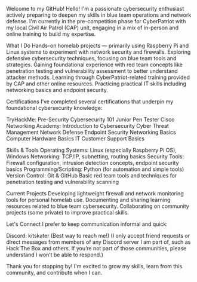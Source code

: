 Welcome to my GitHub!
Hello! I'm a passionate cybersecurity enthusiast actively preparing to deepen my skills in blue team operations and network defense. I'm currently in the pre-competition phase for CyberPatriot with my local Civil Air Patrol (CAP) unit, engaging in a mix of in-person and online training to build my expertise.

What I Do
Hands-on homelab projects — primarily using Raspberry Pi and Linux systems to experiment with network security and firewalls.
Exploring defensive cybersecurity techniques, focusing on blue team tools and strategies.
Gaining foundational experience with red team concepts like penetration testing and vulnerability assessment to better understand attacker methods.
Learning through CyberPatriot-related training provided by CAP and other online resources.
Practicing practical IT skills including networking basics and endpoint security.

Certifications
I’ve completed several certifications that underpin my foundational cybersecurity knowledge:

TryHackMe:
Pre-Security
Cybersecurity 101
Junior Pen Tester
Cisco Networking Academy:
Introduction to Cybersecurity
Cyber Threat Management
Network Defense
Endpoint Security
Networking Basics
Computer Hardware Basics
IT Customer Support Basics

Skills & Tools
Operating Systems: Linux (especially Raspberry Pi OS), Windows
Networking: TCP/IP, subnetting, routing basics
Security Tools: Firewall configuration, intrusion detection concepts, endpoint security basics
Programming/Scripting: Python (for automation and simple tools)
Version Control: Git & GitHub
Basic red team tools and techniques for penetration testing and vulnerability scanning

Current Projects
Developing lightweight firewall and network monitoring tools for personal homelab use.
Documenting and sharing learning resources related to blue team cybersecurity.
Collaborating on community projects (some private) to improve practical skills.

Let's Connect
I prefer to keep communication informal and quick:

Discord: kitskater (Best way to reach me!) (I only accept friend requests or direct messages from members of any Discord server I am part of, such as Hack The Box and others. If you’re not part of those communities, please understand I won’t be able to respond.)

Thank you for stopping by! I'm excited to grow my skills, learn from this community, and contribute when I can.



